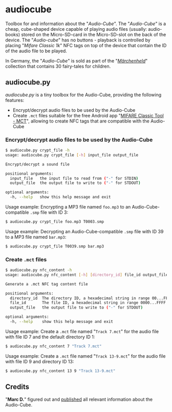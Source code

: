 # audiocube

Toolbox for and information about the "*Audio-Cube*". The "*Audio-Cube*" is a cheap, cube-shaped device capable of playing audio files (usually: audio-books) stored on the Micro-SD-card in the Micro-SD-slot on the back of the device. The "*Audio-cube*" has no buttons - playback is controlled by placing "*Mifare Classic 1k*" NFC tags on top of the device that contain the ID of the audio file to be played.

In Germany, the "*Audio-Cube*" is sold as part of the "*[Märchenheld](collections/Märchenheld/)*" collection that contains 30 fairy-tales for children.

## audiocube.py

*audiocube.py* is a tiny toolbox for the Audio-Cube, providing the following features:

- Encrypt/decrypt audio files to be used by the Audio-Cube
- Create `.mct` files suitable for the free Android app "[MIFARE Classic Tool - MCT](https://play.google.com/store/apps/details?id=de.syss.MifareClassicTool)", allowing to create NFC tags that are compatible with the Audio-Cube

### Encrypt/decrypt audio files to be used by the Audio-Cube

```sh
$ audiocube.py crypt_file -h
usage: audiocube.py crypt_file [-h] input_file output_file

Encrypt/decrypt a sound file

positional arguments:
  input_file   the input file to read from ("-" for STDIN)
  output_file  the output file to write to ("-" for STDOUT)

optional arguments:
  -h, --help   show this help message and exit
```

Usage example: Encrypting a MP3 file named `foo.mp3` to an Audio-Cube-compatible `.smp` file with ID 3:
```sh
$ audiocube.py crypt_file foo.mp3 T0003.smp
```

Usage example: Decrypting an Audio-Cube-compatible `.smp` file with ID 39 to a MP3 file named `bar.mp3`:
```sh
$ audiocube.py crypt_file T0039.smp bar.mp3
```

### Create `.mct` files

```sh
$ audiocube.py nfc_content -h
usage: audiocube.py nfc_content [-h] [directory_id] file_id output_file

Generate a .mct NFC tag content file

positional arguments:
  directory_id  The directory ID, a hexadecimal string in range 00...FF (default: 01)
  file_id       The file ID, a hexadecimal string in range 0000...FFFF
  output_file   the output file to write to ("-" for STDOUT)

optional arguments:
  -h, --help    show this help message and exit
```

Usage example: Create a `.mct` file named "`Track 7.mct`" for the audio file with file ID 7 and the default directory ID 1:
```sh
$ audiocube.py nfc_content 7 "Track 7.mct"
```

Usage example: Create a `.mct` file named "`Track 13-9.mct`" for the audio file with file ID 9 and directory ID 13:
```sh
$ audiocube.py nfc_content 13 9 "Track 13-9.mct"
```

## Credits

"**Marc D.**" figured out and [published](https://www.mikrocontroller.net/topic/503014) all relevant information about the Audio-Cube.

